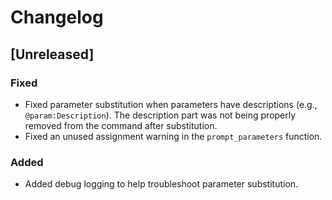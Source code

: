 # Changelog

## [Unreleased]

### Fixed
- Fixed parameter substitution when parameters have descriptions (e.g., `@param:Description`). 
  The description part was not being properly removed from the command after substitution.
- Fixed an unused assignment warning in the `prompt_parameters` function.

### Added
- Added debug logging to help troubleshoot parameter substitution. 